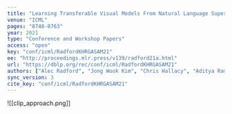 ```yaml
---
title: "Learning Transferable Visual Models From Natural Language Supervision."
venue: "ICML"
pages: "8748-8763"
year: 2021
type: "Conference and Workshop Papers"
access: "open"
key: "conf/icml/RadfordKHRGASAM21"
ee: "http://proceedings.mlr.press/v139/radford21a.html"
url: "https://dblp.org/rec/conf/icml/RadfordKHRGASAM21"
authors: ["Alec Radford", "Jong Wook Kim", "Chris Hallacy", "Aditya Ramesh", "Gabriel Goh", "Sandhini Agarwal", "Girish Sastry", "Amanda Askell", "Pamela Mishkin", "Jack Clark", "Gretchen Krueger", "Ilya Sutskever"]
sync_version: 3
cite_key: "conf/icml/RadfordKHRGASAM21"
---
```


![[clip_approach.png]]